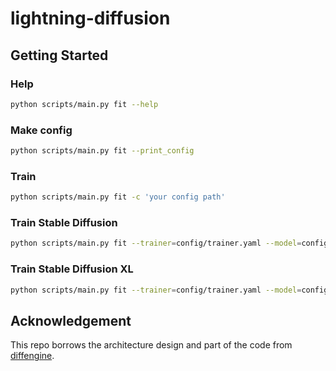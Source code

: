 # lightning-diffusion

## Getting Started
### Help
```sh
python scripts/main.py fit --help
```
### Make config
```sh
python scripts/main.py fit --print_config
```
### Train
```sh
python scripts/main.py fit -c 'your config path'
```
### Train Stable Diffusion
```sh
python scripts/main.py fit --trainer=config/trainer.yaml --model=config/stable_diffusion_model.yaml --data=config/stable_diffusion_data.yaml
```
### Train Stable Diffusion XL
```sh
python scripts/main.py fit --trainer=config/trainer.yaml --model=config/stable_diffusion_xl_model.yaml --data=config/hf_t2i_data.yaml
```

## Acknowledgement
This repo borrows the architecture design and part of the code from [diffengine](https://github.com/okotaku/diffengine).
